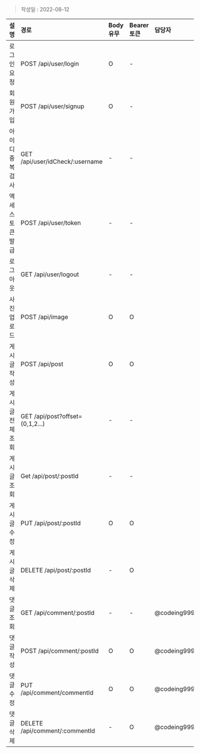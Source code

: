 > 작성일 : 2022-08-12

| 설명              | 경로                            | Body 유무 |  Bearer 토큰 | 담당자 |
| :---------------  | :----------------------------- | :-------- | :---------- | :---- |
| 로그인 요청       | POST /api/user/login            | O         | -           |  |
| 회원가입          | POST /api/user/signup           | O         | -           |  |
| 아이디 중복 검사  | GET /api/user/idCheck/:username | -         | -           |  |
| 액세스 토큰 발급  | POST /api/user/token            | -         | -           |  |
| 로그아웃          | GET /api/user/logout            | -         | -           |  |
| 사진 업로드       | POST /api/image                 | O         | O           |  |
| 게시글 작성       | POST /api/post                  | O         | O           |  |
| 게시글 전체 조회  | GET /api/post?offset=(0,1,2...) | -         | -           |   |
| 게시글 조회       | Get /api/post/:postId           | -         | -           |  |
| 게시글 수정       | PUT /api/post/:postId           | O         | O           |  |
| 게시글 삭제       | DELETE /api/post/:postId        | -         | O           |  |
| 댓글 조회         | GET /api/comment/:postId        | -         | -           | @codeing999 |
| 댓글 작성         | POST /api/comment/:postId       | O         | O           | @codeing999 |
| 댓글 수정         | PUT /api/comment/commentId      | O         | O           | @codeing999 |
| 댓글 삭제         | DELETE /api/comment/:commentId  | -         | O           | @codeing999 |
